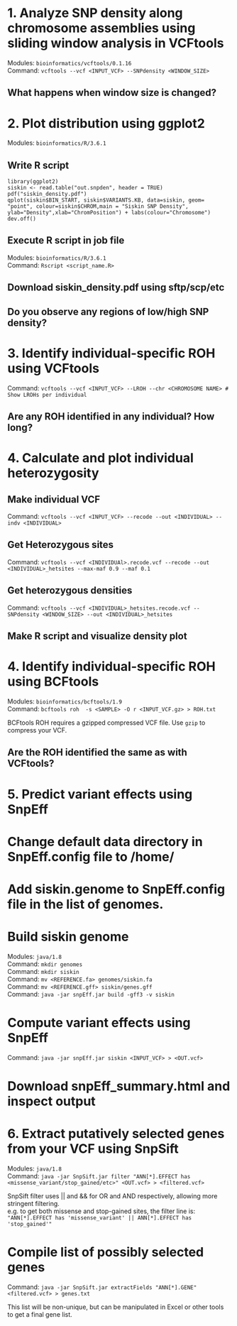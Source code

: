 # 1. Analyze SNP density along chromosome assemblies using sliding window analysis in VCFtools  
Modules: `bioinformatics/vcftools/0.1.16`  
Command: `vcftools --vcf <INPUT_VCF> --SNPdensity <WINDOW_SIZE>`  
## What happens when window size is changed?  

# 2. Plot distribution using ggplot2  
Modules: `bioinformatics/R/3.6.1`  

## Write R script
`library(ggplot2)`  
`siskin <- read.table("out.snpden", header = TRUE)`  
`pdf("siskin_density.pdf")`  
`qplot(siskin$BIN_START, siskin$VARIANTS.KB, data=siskin, geom= "point", colour=siskin$CHROM,main = "Siskin SNP Density", ylab="Density",xlab="ChromPosition") + labs(colour="Chromosome")`  
`dev.off()`  

## Execute R script in job file  
Modules: `bioinformatics/R/3.6.1`  
Command: `Rscript <script_name.R>`  

## Download siskin_density.pdf using sftp/scp/etc  

## Do you observe any regions of low/high SNP density?  

# 3. Identify individual-specific ROH using VCFtools  
Command: `vcftools --vcf <INPUT_VCF> --LROH --chr <CHROMOSOME NAME> # Show LROHs per individual`

## Are any ROH identified in any individual? How long?  

# 4. Calculate and plot individual heterozygosity  
## Make individual VCF  

Command: `vcftools --vcf <INPUT_VCF> --recode --out <INDIVIDUAL> --indv <INDIVIDUAL>`  
## Get Heterozygous sites 
Command: `vcftools --vcf <INDIVIDUAl>.recode.vcf --recode --out <INDIVIDUAL>_hetsites --max-maf 0.9 --maf 0.1`  

## Get heterozygous densities  
Command: `vcftools --vcf <INDIVIDUAL>_hetsites.recode.vcf --SNPdensity <WINDOW_SIZE> --out <INDIVIDUAL>_hetsites`  

## Make R script and visualize density plot  

# 4. Identify individual-specific ROH using BCFtools  
Modules: `bioinformatics/bcftools/1.9`  
Command: `bcftools roh  -s <SAMPLE> -O r <INPUT_VCF.gz> > ROH.txt`  

BCFtools ROH requires a gzipped compressed VCF file.  Use `gzip` to compress your VCF.  

## Are the ROH identified the same as with VCFtools?  

# 5. Predict variant effects using SnpEff  

# Change default data directory in SnpEff.config file to /home/<YOURNAME>  

# Add siskin.genome to SnpEff.config file in the list of genomes.  

# Build siskin genome  
Modules: `java/1.8`  
Command: `mkdir genomes`  
Command: `mkdir siskin`  
Command: `mv <REFERENCE.fa> genomes/siskin.fa`  
Command: `mv <REFERENCE.gff> siskin/genes.gff`  
Command: `java -jar snpEff.jar build -gff3 -v siskin`  

# Compute variant effects using SnpEff  
Command: `java -jar snpEff.jar siskin <INPUT_VCF> > <OUT.vcf>`  

# Download snpEff_summary.html and inspect output  

# 6. Extract putatively selected genes from your VCF using SnpSift  
Modules: `java/1.8`  
Command: `java -jar SnpSift.jar filter "ANN[*].EFFECT has <missense_variant/stop_gained/etc>" <OUT.vcf> > <filtered.vcf>`  

SnpSift filter uses || and && for OR and AND respectively, allowing more stringent filtering.  
e.g. to get both missense and stop-gained sites, the filter line is: `"ANN[*].EFFECT has 'missense_variant' || ANN[*].EFFECT has 'stop_gained'"`  

# Compile list of possibly selected genes  
Command: `java -jar SnpSift.jar extractFields "ANN[*].GENE" <filtered.vcf> > genes.txt`  

This list will be non-unique, but can be manipulated in Excel or other tools to get a final gene list.  
